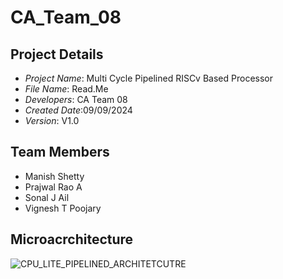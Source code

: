 # CA_Team_08


## Project Details
- *Project Name*: Multi Cycle Pipelined RISCv Based Processor 
- *File Name*: Read.Me
- *Developers*: CA Team 08
- *Created Date*:09/09/2024
- *Version*: V1.0 

## Team Members
- Manish Shetty
- Prajwal Rao A
- Sonal J Ail
- Vignesh T Poojary 

## Microacrchitecture
![CPU_LITE_PIPELINED_ARCHITETCUTRE](https://github.com/user-attachments/assets/dcc2ed38-c292-4127-b1fb-6477ce4dea06)
